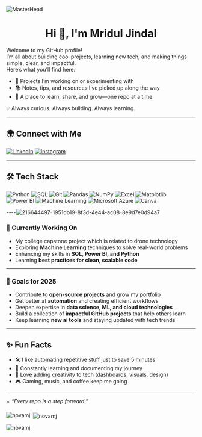 ![MasterHead](https://raw.githubusercontent.com/halfrost/halfrost/master/icons/header_.png)
<h1 align="center">Hi 👋, I'm Mridul Jindal</h1>

Welcome to my GitHub profile!  
I’m all about building cool projects, learning new tech, and making things simple, clear, and impactful.  
Here’s what you’ll find here:

- 🔨 Projects I’m working on or experimenting with  
- 📚 Notes, tips, and resources I’ve picked up along the way  
- 🌱 A place to learn, share, and grow—one repo at a time  

💡 Always curious. Always building. Always learning.

---

## 🌍 Connect with Me

[![LinkedIn](https://img.shields.io/badge/LinkedIn-0077B5?style=for-the-badge&logo=linkedin&logoColor=white)](https://www.linkedin.com/in/mridul-jindal-3b549626b/) 
[![Instagram](https://img.shields.io/badge/Instagram-E4405F?style=for-the-badge&logo=instagram&logoColor=white)](https://www.instagram.com/jindal_mridul07/?hl=en)  

---

## 🛠 Tech Stack

![Python](https://img.shields.io/badge/Python-3776AB?style=for-the-badge&logo=python&logoColor=white)
![SQL](https://img.shields.io/badge/MySQL-4479A1?style=for-the-badge&logo=mysql&logoColor=white)
![Git](https://img.shields.io/badge/GIT-F05032?style=for-the-badge&logo=git&logoColor=white)
![Pandas](https://img.shields.io/badge/Pandas-150458?style=for-the-badge&logo=pandas&logoColor=white)
![NumPy](https://img.shields.io/badge/NumPy-013243?style=for-the-badge&logo=numpy&logoColor=white)
![Excel](https://img.shields.io/badge/Microsoft%20Excel-217346?style=for-the-badge&logo=microsoft-excel&logoColor=white)
![Matplotlib](https://img.shields.io/badge/Matplotlib-ffffff?style=for-the-badge&logo=plotly&logoColor=black)
![Power BI](https://img.shields.io/badge/Power%20BI-F2C811?style=for-the-badge&logo=power-bi&logoColor=black)
![Machine Learning](https://img.shields.io/badge/Machine%20Learning-FF6F00?style=for-the-badge&logo=tensorflow&logoColor=white)
![Microsoft Azure](https://img.shields.io/badge/Microsoft%20Azure-0078D4?style=for-the-badge&logo=microsoft-azure&logoColor=white)
![Canva](https://img.shields.io/badge/Canva-00C4CC?style=for-the-badge&logo=canva&logoColor=white)

----![216644497-1951db19-8f3d-4e44-ac08-8e9d7e0d94a7](https://github.com/user-attachments/assets/9bb11e85-6eac-46ff-9285-f536ab40ea4e)

### 🚀 Currently Working On
- My college capstone project which is related to drone technology
- Exploring **Machine Learning** techniques to solve real-world problems  
- Enhancing my skills in **SQL, Power BI, and Python**  
- Learning **best practices for clean, scalable code**

---

### 🎯 Goals for 2025
- Contribute to **open-source projects** and grow my portfolio  
- Get better at **automation** and creating efficient workflows  
- Deepen expertise in **data science, ML, and cloud technologies**  
- Build a collection of **impactful GitHub projects** that help others learn  
- Keep learning **new ai tools** and staying updated with tech trends  

---

## ✨ Fun Facts
- 🛠 I like automating repetitive stuff just to save 5 minutes  
- 📖 Constantly learning and documenting my journey  
- 🎨 Love adding creativity to tech (dashboards, visuals, design)  
- 🎮 Gaming, music, and coffee keep me going  

---

⭐️ *“Every repo is a step forward.”*  


<p><img align="left" src="https://github-readme-stats.vercel.app/api/top-langs?username=novamj&show_icons=true&locale=en&layout=compact" alt="novamj" /></p>

<p>&nbsp;<img align="center" src="https://github-readme-stats.vercel.app/api?username=novamj&show_icons=true&locale=en" alt="novamj" /></p>

<p><img align="center" src="https://github-readme-streak-stats.herokuapp.com/?user=novamj&" alt="novamj" /></p>


